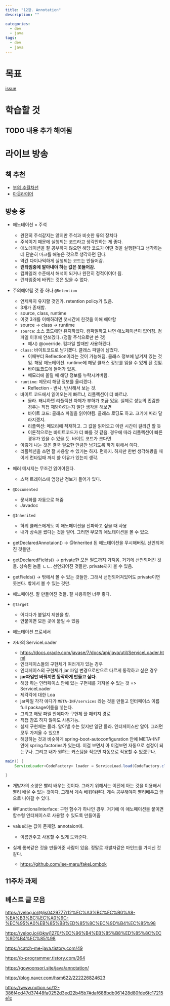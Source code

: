 ```yaml
---
title: "12장. Annotation"
description: ""

categories:
  - dev
  - java
tags:
  - dev
  - java
---
```


# 목표
 [issue](https://github.com/whiteship/live-study/issues/12)

# 학습할 것

## TODO 내용 추가 해여됨


# 라이브 방송
## 책 추천
- [부의 추월차선](https://book.naver.com/bookdb/book_detail.nhn?bid=7290748)
- [아웃라이어](https://book.naver.com/bookdb/book_detail.nhn?bid=14824131)

## 방송 중
- 애노테이션 = 주석
  - 완전히 주석같지는 않지만 주석과 비슷한 류의 장치다
  - 주석이기 때문에 실행되는 코드라고 생각안하는 게 좋다.
  - 애노테이션을 잘 공부하지 않으면 해당 코드가 어떤 것을 실행한다고 생각하는데 단순히 마크를 해놓은 것으로 생각하면 된다.
  - 약간 다이나믹하게 실행되는 코드는 안들어감.
  - **런타임중에 알아내야 하는 값은 못들어감.**
  - 컴파일러 수준에서 해석이 되거나 완전히 정적이어야 됨.
  - 런타임중에 바뀌는 것은 있을 수 없다.

- 주의해야될 것 중 하나 `@Retention`
  - 언제까지 유지할 것인가. retention policy가 있음.
  - 3개가 존재함.
  - source, class, runtime
  - 이것 3개를 이해하려면 첫시간에 한것을 이해 해야함
  - source -> class -> runtime 
  - `source`: 소스 코드에만 유지하겠다. 컴파일하고 나면 애노페이션이 없어짐. 컴파일 이후에 안쓰겠다. (정말 주석으로만 쓴 것)
    - 예시) @override. 컴파일 할때만 사용하겠다.
  - `class`: 바이트코드로 남기겠다. 클래스 파일에 남겼다. 
    - 이때부터 Reflection이라는 것이 가능해짐. 클래스 정보에 남겨져 있는 것임. 해당 애노테이션. runtime에 해당 클래스 정보를 읽을 수 있게 된 것임.
    - 바이트코드에 들어가 있음. 
    - 메모리에 올릴 때 해당 정보를 누락시켜버림.
  - `runtime`: 메모리 해당 정보를 올리겠다. 
    - Reflection - 반사. 반사해서 보는 것.
  - 바이트 코드에서 읽어오는게 빠르냐, 리플렉션이 더 빠르냐.
    - 몰라. 왜냐하면 리플렉션 자체가 부하가 조금 있음. 실제로 성능의 민감한 경우는 직접 재봐야되는지 일단 생각을 해보면
    - 바이트 코드: 클래스 파일을 읽어야됨. 클래스 로딩도 하고. 크기에 따라 달라지겠지.
    - 리플렉션: 메모리에 적재하고. 그 값을 읽어오고 이런 시간이 걸리긴 할 듯
    - 이론적으로는 바이트코드가 더 빠를 것 같음. 경우에 따라 리플렉션이 빠른 경우가 있을 수 있을 듯. 바이트 코드가 크다면
  - 이렇게 나눈 것은 결국 필요한 만큼만 남기도록 하기 위해서 이다.
  - 리플렉션을 쓰면 잘 사용할 수 있기는 하지. 편하지. 하지만 한번 생각해봤을 때 이게 런타임때 까지 쓸 이유가 있는지 생각.

- 에러 메시지는 무조건 읽어야된다.
  - 스택 트레이스에 엄청난 정보가 들어가 있다.

- `@Documented`
  - 문서화를 자동으로 해줌
  - Javadoc

- `@Inherited`
  - 하위 클래스에게도 이 애노페이션을 전파하고 싶을 때 사용
  - 내가 상속을 썼다는 것을 알어. 그러면 부모의 애노테이션을 볼 수 있으.

- getDeclaredAnnotaion() -> @Inherited 된 애노테이션을 무시해버림. 선언되어진 것들만.
- getDeclaredFields() -> private한 모든 필드까지 가져옴. 거기에 선언되어진 것들. 상속된 놈들 ㄴㄴ. 선언되어진 것들만. private까지 볼 수 있음.
- getFields() -> 밖에서 볼 수 있는 것들만. 그래서 선언되어져있어도 private이면 못본다. 밖에서 볼 수 있는 것만.

- 애노페이션. 잘 만들어진 것들. 잘 사용하면 너무 좋다.

- `@Target`
  - 어디다가 붙일지 제한을 함.
  - 안붙이면 모든 곳에 붙일 수 있음

- 애노테이션 프로세서

- 자바의 ServiceLoader
  - https://docs.oracle.com/javase/7/docs/api/java/util/ServiceLoader.html
  - 인터페이스들의 구현체가 여러개가 있는 경우
  - 인터페이스의 구현체가 jar 파일 변경으로만으로 다르게 동작하고 싶은 경우
  - **jar파일만 바꿔끼면 동작하게 만들고 싶다.**
  - 해당 하는 인터페이스 안에 있는 구현체를 가져올 수 있는 것 => ServiceLoader
  - 제각각에 대한 Loa
  - jar파일 각각 에다가 `META-INF/services` 라는 것을 만들고 인터페이스 이름 full package이름을 넣는다.
  - 그리고 해당 파일 안에다가 구현체 풀 패키지 경로
  - 직접 참조 하지 않아도 사용가능.
  - 실제 구현체는 몰라. 알아낼 수는 있지만 일단 몰라. 인터페이스만 알어. 그러면 모두 가져올 수 있으!!
  - 해당하는 것과 비슷하게 spring-boot-autoconfiguration 안에 META-INF 안에 spring.factories가 있는데. 이걸 보면서 아 이걸보면 자동으로 설정이 되는구나. 그리고 내가 원하는 커스텀을 적으면 자동으로 적용할 수 있겠구나.

``` java
main() {
    ServiceLoader<CodeFactory> loader = ServiceLoad.load(CodeFactory.class);

}
```

- 개발자의 소양은 빨리 배우는 것이다. 그러기 위해서는 이전에 아는 것을 이용해서 빨리 배울 수 있는 것이다. 그래서 계속 배워야된다. 계속 공부해야지 빨리배우고 앞으로 나아갈 수 있다.


- @FunctionalInterface: 구현 함수가 하나인 경우. 거기에 이 애노페이션을 붙이면 함수형 인터페이스로 사용할 수 있도록 만들어줌

- value라는 값이 존재함. annotaion에.
  - 이름안주고 사용할 수 있게 도와준다.

- 실제 롬복같은 것을 만들어준 사람이 있음. 정말로 개발자같은 마인드를 가지신 것 같다. 
  - https://github.com/lee-maru/fakeLombok



## 11주차 과제


## 베스트 글 모음
https://velog.io/@ljs0429777/12%EC%A3%BC%EC%B0%A8-%EA%B3%BC%EC%A0%9C-%EC%95%A0%EB%85%B8%ED%85%8C%EC%9D%B4%EC%85%98

https://velog.io/@kwj1270/%EC%96%B4%EB%85%B8%ED%85%8C%EC%9D%B4%EC%85%98

https://catch-me-java.tistory.com/49

https://b-programmer.tistory.com/264

https://gowoonsori.site/java/annotation/

https://blog.naver.com/hsm622/222226824623

https://www.notion.so/12-386f4cd47d37448fa0252d3ed22b45b7#daf688bdb061428d80fde6fc17215e1c

